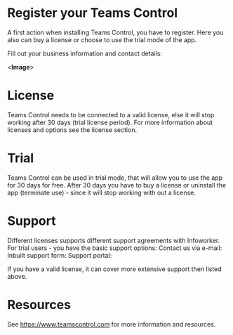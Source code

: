 # Register your Teams Control
A first action when installing Teams Control, you have to register. Here you also can buy a license or choose to use the trial mode of the app. 

Fill out your business information and contact details:

<**Image**>

# License
Teams Control needs to be connected to a valid license, else it will stop working after 30 days (trial license period). For more information about licenses and options see the license section.

# Trial
Teams Control can be used in trial mode, that will allow you to use the app for 30 days for free. After 30 days you have to buy a license or uninstall the app (terminate use) - since it will stop working with out a license.

# Support
Different licenses supports different support agreements with Infoworker. For trial users - you have the basic support options:
Contact us via e-mail:
Inbuilt support form:
Support portal:

If you have a valid license, it can cover more extensive support then listed above.

# Resources
See https://www.teamscontrol.com for more information and resources.